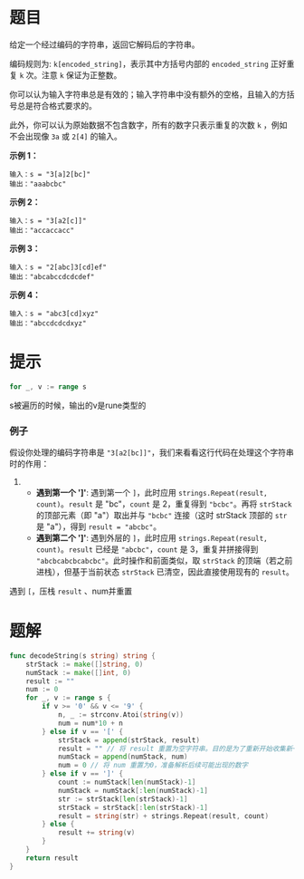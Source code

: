 # 题目

给定一个经过编码的字符串，返回它解码后的字符串。

编码规则为: `k[encoded_string]`，表示其中方括号内部的 `encoded_string` 正好重复 `k` 次。注意 `k` 保证为正整数。

你可以认为输入字符串总是有效的；输入字符串中没有额外的空格，且输入的方括号总是符合格式要求的。

此外，你可以认为原始数据不包含数字，所有的数字只表示重复的次数 `k` ，例如不会出现像 `3a` 或 `2[4]` 的输入。

 

**示例 1：**

```
输入：s = "3[a]2[bc]"
输出："aaabcbc"
```

**示例 2：**

```
输入：s = "3[a2[c]]"
输出："accaccacc"
```

**示例 3：**

```
输入：s = "2[abc]3[cd]ef"
输出："abcabccdcdcdef"
```

**示例 4：**

```
输入：s = "abc3[cd]xyz"
输出："abccdcdcdxyz"
```



# 提示

```go
for _, v := range s
```

s被遍历的时候，输出的v是rune类型的



### 例子

假设你处理的编码字符串是 `"3[a2[bc]]"`，我们来看看这行代码在处理这个字符串时的作用：

1. - **遇到第一个 ']'**:
     遇到第一个 `]`，此时应用 `strings.Repeat(result, count)`。`result` 是 "bc"，`count` 是 2，重复得到 `"bcbc"`。再将 `strStack` 的顶部元素（即 "a"）取出并与 `"bcbc"` 连接（这时 strStack 顶部的 `str` 是 "a"），得到 `result = "abcbc"`。
   - **遇到第二个 ']'**:
     遇到外层的 `]`，此时应用 `strings.Repeat(result, count)`。`result` 已经是 `"abcbc"`，`count` 是 3，重复并拼接得到 `"abcbcabcbcabcbc"`。此时操作和前面类似，取 `strStack` 的顶端（若之前进栈），但基于当前状态 `strStack` 已清空，因此直接使用现有的 `result`。



遇到 `[`，压栈 `result` 、num并重置

# 题解

```go
func decodeString(s string) string {
	strStack := make([]string, 0)
	numStack := make([]int, 0)
	result := ""
	num := 0
	for _, v := range s {
		if v >= '0' && v <= '9' {
			n, _ := strconv.Atoi(string(v))
			num = num*10 + n
		} else if v == '[' {
			strStack = append(strStack, result)
			result = "" // 将 result 重置为空字符串。目的是为了重新开始收集新一轮的字符序列
			numStack = append(numStack, num)
			num = 0 // 将 num 重置为0，准备解析后续可能出现的数字
		} else if v == ']' {
			count := numStack[len(numStack)-1]
			numStack = numStack[:len(numStack)-1]
			str := strStack[len(strStack)-1]
			strStack = strStack[:len(strStack)-1]
			result = string(str) + strings.Repeat(result, count)
		} else {
			result += string(v)
		}
	}
	return result
}
```

